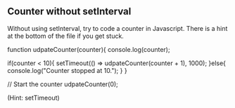 ## Counter without setInterval

Without using setInterval, try to code a counter in Javascript. There is a hint at the bottom of the file if you get stuck.


function udpateCounter(counter){
    console.log(counter);

  if(counter < 10){
   setTimeout(() => udpateCounter(counter + 1), 1000);
  }else{
    console.log("Counter stopped at 10.");
  }
}

// Start the counter
udpateCounter(0);




































































(Hint: setTimeout)